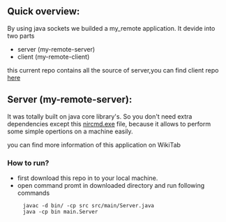 
## Quick overview:

By using java sockets we builded a my_remote application. It devide into two parts

* server (my-remote-server)
* client (my-remote-client)

this current repo contains all the source of server,you can find client repo [here](https://github.com/ArunBonagiri/my-remote-client)
	
	
## Server (my-remote-server):
 
It was totally built on java core library's. So you don't need extra dependencies 
except this [nircmd.exe](http://www.nirsoft.net/utils/nircmd.html) file, because it allows to perform some simple opertions on a machine easily.
	
you can find more information of this application on WikiTab
	
	
	
### How to run?
	
* first download this repo in to your local machine.
* open command promt in downloaded directory and run following commands
```
     javac -d bin/ -cp src src/main/Server.java
     java -cp bin main.Server			 
```	
